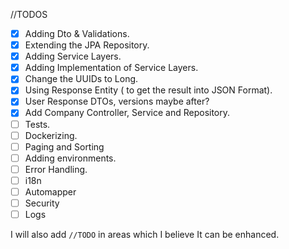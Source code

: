 //TODOS

- [X] Adding Dto & Validations.
- [X] Extending the JPA Repository.
- [X] Adding Service Layers.
- [X] Adding Implementation of Service Layers.
- [X] Change the UUIDs to Long.
- [X] Using Response Entity ( to get the result into JSON Format).
- [X] User Response DTOs, versions maybe after?
- [X] Add Company Controller, Service and Repository.
- [ ] Tests.
- [ ] Dockerizing.
- [ ] Paging and Sorting
- [ ] Adding environments.
- [ ] Error Handling.
- [ ] i18n
- [ ] Automapper
- [ ] Security
- [ ] Logs

I will also add ```//TODO``` in areas which I believe It can be enhanced.